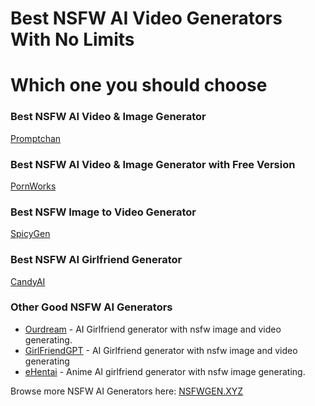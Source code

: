 # Best NSFW AI Video Generators With No Limits


# Which one you should choose

### Best NSFW AI Video & Image Generator 

[Promptchan](https://nsfwgen.xyz/promptchan)

### Best NSFW AI Video & Image Generator with Free Version

[PornWorks](https://nsfwgen.xyz/pornworks)

### Best NSFW Image to Video Generator

[SpicyGen](https://nsfwgen.xyz/spicygen)

### Best NSFW AI Girlfriend Generator

[CandyAI](https://nsfwgen.xyz/candyai)

### Other Good NSFW AI Generators

* [Ourdream](https://nsfwgen.xyz/ourdream) - AI Girlfriend generator with nsfw image and video generating. 
* [GirlFriendGPT](https://nsfwgen.xyz/girlfriendgpt) - AI Girlfriend generator with nsfw image and video generating
* [eHentai](https://nsfwgen.xyz/eHentai) - Anime AI girlfriend generator with nsfw image generating.

Browse more NSFW AI Generators here: [NSFWGEN.XYZ](https://nsfwgen.xyz)
